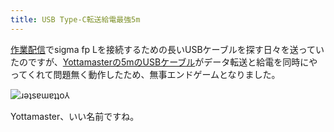 ```yaml
---
title: USB Type-C転送給電最強5m
---
```

[作業配信](https://www.youtube.com/c/r7kamura)でsigma fp Lを接続するための長いUSBケーブルを探す日々を送っていたのですが、[Yottamasterの5mのUSBケーブル](https://www.amazon.co.jp/dp/B09Y1BY75P)がデータ転送と給電を同時にやってくれて問題無く動作したため、無事エンドゲームとなりました。

![](https://lh5.googleusercontent.com/VBJy3euTCarFqhc4khnK9qMllOnK8gCinQ-x1uIQlqvxrYh27Umzz0gOaF14rka_oNDZq7XICBWwYQG0yrjJs0jgVre9cTpZkqXt2ktvVw1pXAeFQYEWew2UZrUhxf-tCCYFqnpEQm3WH-tfd-9SaoU "ɹǝʇsɐɯɐʇʇo⅄")

Yottamaster、いい名前ですね。
